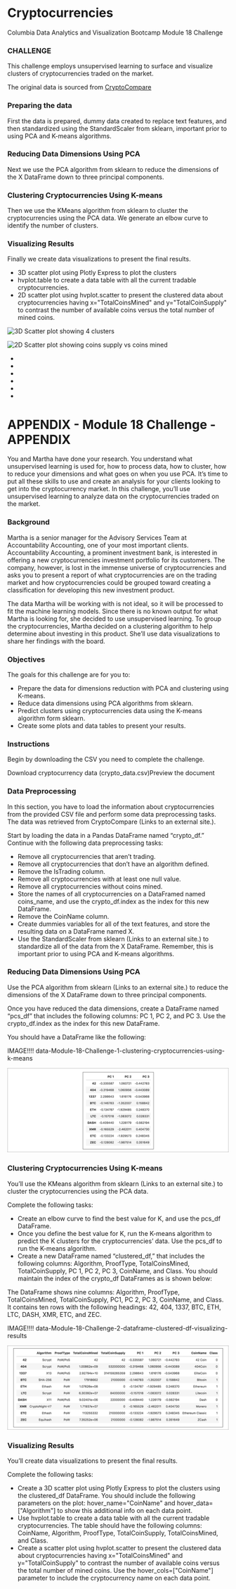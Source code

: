 # Cryptocurrencies
Columbia Data Analytics and Visualization Bootcamp Module 18 Challenge

### CHALLENGE
This challenge employs unsupervised learning to surface and visualize clusters of cryptocurrencies traded on the market.

The original data is sourced from [CryptoCompare](https://min-api.cryptocompare.com/data/all/coinlist)

### Preparing the data
First the data is prepared, dummy data created to replace text features, and then standardized using the StandardScaler from sklearn, important prior to using PCA and K-means algorithms.

### Reducing Data Dimensions Using PCA
Next we use the PCA algorithm from sklearn to reduce the dimensions of the X DataFrame down to three principal components.

### Clustering Cryptocurrencies Using K-means
Then we use the KMeans algorithm from sklearn to cluster the cryptocurrencies using the PCA data. We generate an elbow curve to identify the number of clusters.

### Visualizing Results
Finally we create data visualizations to present the final results.
- 3D scatter plot using Plotly Express to plot the clusters
- hvplot.table to create a data table with all the current tradable cryptocurrencies. 
- 2D scatter plot using hvplot.scatter to present the clustered data about cryptocurrencies having x="TotalCoinsMined" and y="TotalCoinSupply" to contrast the number of available coins versus the total number of mined coins. 

![3D Scatter plot showing 4 clusters](images/3D-clusters.jpeg)

![2D Scatter plot showing coins supply vs coins mined](images/2D-scatter-plot.jpeg)




-
-
-
-
-
-
# APPENDIX - Module 18 Challenge - APPENDIX
You and Martha have done your research. You understand what unsupervised learning is used for, how to process data, how to cluster, how to reduce your dimensions and what goes on when you use PCA. It’s time to put all these skills to use and create an analysis for your clients looking to get into the cryptocurrency market.
In this challenge, you’ll use unsupervised learning to analyze data on the cryptocurrencies traded on the market.

### Background
Martha is a senior manager for the Advisory Services Team at Accountability Accounting, one of your most important clients. Accountability Accounting, a prominent investment bank, is interested in offering a new cryptocurrencies investment portfolio for its customers. The company, however, is lost in the immense universe of cryptocurrencies and asks you to present a report of what cryptocurrencies are on the trading market and how cryptocurrencies could be grouped toward creating a classification for developing this new investment product.

The data Martha will be working with is not ideal, so it will be processed to fit the machine learning models. Since there is no known output for what Martha is looking for, she decided to use unsupervised learning. To group the cryptocurrencies, Martha decided on a clustering algorithm to help determine about investing in this product. She’ll use data visualizations to share her findings with the board.

### Objectives
The goals for this challenge are for you to:

- Prepare the data for dimensions reduction with PCA and clustering using K-means.
- Reduce data dimensions using PCA algorithms from sklearn.
- Predict clusters using cryptocurrencies data using the K-means algorithm form sklearn.
- Create some plots and data tables to present your results.

### Instructions
Begin by downloading the CSV you need to complete the challenge.

Download cryptocurrency data (crypto_data.csv)Preview the document

### Data Preprocessing
In this section, you have to load the information about cryptocurrencies from the provided CSV file and perform some data preprocessing tasks. The data was retrieved from CryptoCompare (Links to an external site.).

Start by loading the data in a Pandas DataFrame named “crypto_df.” Continue with the following data preprocessing tasks:

- Remove all cryptocurrencies that aren’t trading.
- Remove all cryptocurrencies that don’t have an algorithm defined.
- Remove the IsTrading column.
- Remove all cryptocurrencies with at least one null value.
- Remove all cryptocurrencies without coins mined.
- Store the names of all cryptocurrencies on a DataFramed named coins_name, and use the crypto_df.index as the index for this new DataFrame.
- Remove the CoinName column.
- Create dummies variables for all of the text features, and store the resulting data on a DataFrame named X.
- Use the StandardScaler from sklearn (Links to an external site.) to standardize all of the data from the X DataFrame. Remember, this is important prior to using PCA and K-means algorithms.

### Reducing Data Dimensions Using PCA
Use the PCA algorithm from sklearn (Links to an external site.) to reduce the dimensions of the X DataFrame down to three principal components.

Once you have reduced the data dimensions, create a DataFrame named “pcs_df” that includes the following columns: PC 1, PC 2, and PC 3. Use the crypto_df.index as the index for this new DataFrame.

You should have a DataFrame like the following:

IMAGE!!!! data-Module-18-Challenge-1-clustering-cryptocurrencies-using-k-means

![k-means](Images/data-Module-18-Challenge-1-clustering-cryptocurrencies-using-k-means.png)

### Clustering Cryptocurrencies Using K-means
You’ll use the KMeans algorithm from sklearn (Links to an external site.) to cluster the cryptocurrencies using the PCA data.

Complete the following tasks:

- Create an elbow curve to find the best value for K, and use the pcs_df DataFrame.
- Once you define the best value for K, run the K-means algorithm to predict the K clusters for the cryptocurrencies’ data. Use the pcs_df to run the K-means algorithm.
- Create a new DataFrame named “clustered_df,” that includes the following columns: Algorithm, ProofType, TotalCoinsMined, TotalCoinSupply, PC 1, PC 2, PC 3, CoinName, and Class. You should maintain the index of the crypto_df DataFrames as is shown below:

The DataFrame shows nine columns: Algorithm, ProofType, TotalCoinsMined, TotalCoinSupply, PC1, PC 2, PC 3, CoinName, and Class. It contains ten rows with the following headings: 42, 404, 1337, BTC, ETH, LTC, DASH, XMR, ETC, and ZEC.

IMAGE!!!! data-Module-18-Challenge-2-dataframe-clustered-df-visualizing-results

![Viz results](Images/data-Module-18-Challenge-2-dataframe-clustered-df-visualizing-results.png)

### Visualizing Results
You’ll create data visualizations to present the final results.

Complete the following tasks:

- Create a 3D scatter plot using Plotly Express to plot the clusters using the clustered_df DataFrame. You should include the following parameters on the plot: hover_name="CoinName" and hover_data=["Algorithm"] to show this additional info on each data point.
- Use hvplot.table to create a data table with all the current tradable cryptocurrencies. The table should have the following columns: CoinName, Algorithm, ProofType, TotalCoinSupply, TotalCoinsMined, and Class.
- Create a scatter plot using hvplot.scatter to present the clustered data about cryptocurrencies having x="TotalCoinsMined" and y="TotalCoinSupply" to contrast the number of available coins versus the total number of mined coins. Use the hover_cols=["CoinName"] parameter to include the cryptocurrency name on each data point.
